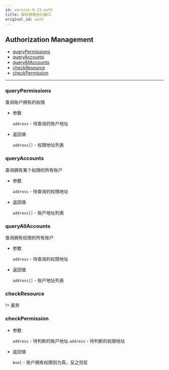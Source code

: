 ```yaml
---
id: version-0.21-auth
title: 授权管理合约接口
original_id: auth
---
```


<h2 class="hover-list">Authorization Management</h2>

* [queryPermissions](#queryPermissions)
* [queryAccounts](#queryAccounts)
* [queryAllAccounts](#queryAllAccounts)
* [checkResource](#checkResource)
* [checkPermission](#checkPermission)

***

### queryPermissions

查询账户拥有的权限

* 参数

    `address` - 待查询的账户地址

* 返回值

    `address[]` - 权限地址列表

### queryAccounts

查询拥有某个权限的所有账户

* 参数

    `address` - 待查询的权限地址

* 返回值

    `address[]` - 账户地址列表

### queryAllAccounts

查询拥有权限的所有账户

* 参数

    `address` - 待查询的权限地址

* 返回值

    `address[]` - 账户地址列表

### checkResource

!> 废弃

### checkPermission

* 参数

    `address` - 待判断的账户地址
    `address` - 待判断的权限地址

* 返回值

    `bool` - 账户拥有权限则为真，反之则反
